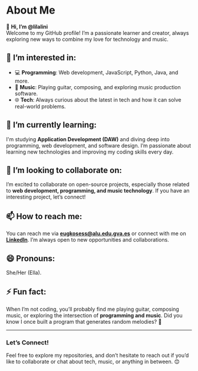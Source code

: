 # About Me

👋 **Hi, I’m @lilalini**  
Welcome to my GitHub profile! I’m a passionate learner and creator, always exploring new ways to combine my love for technology and music.

## 👀 **I’m interested in**:
- 💻 **Programming**: Web development, JavaScript, Python, Java, and more.  
- 🎵 **Music**: Playing guitar, composing, and exploring music production software.  
- 🌐 **Tech**: Always curious about the latest in tech and how it can solve real-world problems.  

## 🌱 **I’m currently learning**:
I'm studying **Application Development (DAW)** and diving deep into programming, web development, and software design. I’m passionate about learning new technologies and improving my coding skills every day.

## 💞️ **I’m looking to collaborate on**:
I’m excited to collaborate on open-source projects, especially those related to **web development, programming, and music technology**. If you have an interesting project, let’s connect!

## 📫 **How to reach me**:
You can reach me via **eugkosess@alu.edu.gva.es** or connect with me on **[LinkedIn](https://www.linkedin.com/in/yourprofile)**. I’m always open to new opportunities and collaborations.

## 😄 **Pronouns**:  
She/Her (Ella).

## ⚡ **Fun fact**:  
When I’m not coding, you’ll probably find me playing guitar, composing music, or exploring the intersection of **programming and music**. Did you know I once built a program that generates random melodies? 🎵

---

### **Let’s Connect!**
Feel free to explore my repositories, and don’t hesitate to reach out if you’d like to collaborate or chat about tech, music, or anything in between. 😊

<!---
lilalini/lilalini is a ✨ special ✨ repository because its `README.md` (this file) appears on your GitHub profile.
You can click the Preview link to take a look at your changes.
--->
